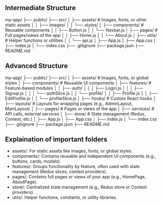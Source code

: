 ## Intermediate Structure

my-app/
├── public/
├── src/
│   ├── assets/          # Images, fonts, or other static assets
│   │   ├── images/
│   │   └── styles/
│   ├── components/      # Reusable components
│   │   ├── Button.js
│   │   └── Navbar.js
│   ├── pages/           # Full pages/views of the app
│   │   ├── Home.js
│   │   └── About.js
│   ├── utils/           # Helper functions or utilities
│   │   └── api.js
│   ├── App.js
│   ├── App.css
│   ├── index.js
│   └── index.css
├── .gitignore
├── package.json
├── README.md


## Advanced Structure

my-app/
├── public/
├── src/
│   ├── assets/          # Images, fonts, or global styles
│   ├── components/      # Reusable UI components
│   ├── features/        # Feature-based modules
│   │   ├── auth/
│   │   │   ├── Login.js
│   │   │   ├── Signup.js
│   │   │   └── authSlice.js
│   │   └── profile/
│   │       ├── Profile.js
│   │       ├── EditProfile.js
│   │       └── profileSlice.js
│   ├── hooks/           # Custom React hooks
│   ├── layouts/         # Layouts for wrapping pages (e.g., AdminLayout, MainLayout)
│   ├── pages/           # Pages or views of the app
│   ├── services/        # API calls, external services
│   ├── store/           # State management (Redux, Context, etc.)
│   ├── App.js
│   ├── App.css
│   ├── index.js
│   └── index.css
├── .gitignore
├── package.json
├── README.md

## Explaination of important folders

- assets/: For static assets like images, fonts, or global styles.
- components/: Contains reusable and independent UI components (e.g., buttons, cards, modals).
- features/: Groups functionality by feature, often used with state management (Redux slices, context providers).
- pages/: Contains full pages or views of your app (e.g., HomePage, AboutPage).
- store/: Centralized state management (e.g., Redux store or Context providers).
- utils/: Helper functions, constants, or utility libraries.
